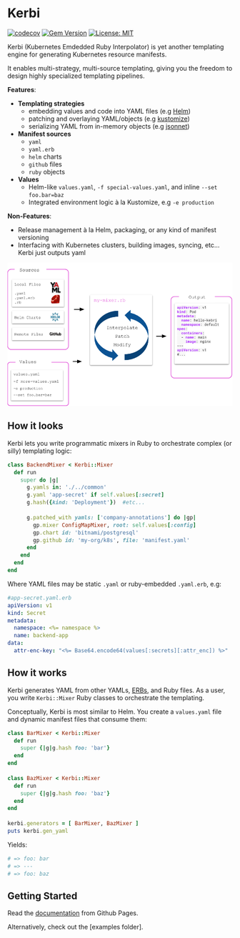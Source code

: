 
# Kerbi

[![codecov](https://codecov.io/gh/nectar-cs/kerbi/branch/master/graph/badge.svg)](https://codecov.io/gh/nectar-cs/kerbi)
[![Gem Version](https://badge.fury.io/rb/kerbi.svg)](https://badge.fury.io/rb/kerbi)
[![License: MIT](https://img.shields.io/badge/License-MIT-yellow.svg)](https://opensource.org/licenses/MIT)


Kerbi (Kubernetes Emdedded Ruby Interpolator) is yet another templating engine for 
generating Kubernetes resource manifests. 

It enables multi-strategy, multi-source templating, giving you the freedom
to design highly specialized templating pipelines.  

**Features**:
- **Templating strategies**
  - embedding values and code into YAML files (e.g [Helm](https://github.com/helm/helm))
  - patching and overlaying YAML/objects (e.g [kustomize](https://github.com/kubernetes-sigs/kustomize))
  - serializing YAML from in-memory objects (e.g [jsonnet](https://github.com/google/jsonnet))
- **Manifest sources**
  - `yaml`
  - `yaml.erb`
  - `helm` charts
  - `github` files
  - `ruby` objects
- **Values**
  - Helm-like `values.yaml`, `-f special-values.yaml`, and inline `--set foo.bar=baz`
  - Integrated environment logic à la Kustomize, e.g `-e production`

**Non-Features**:
- Release management à la Helm, packaging, or any kind of manifest versioning
- Interfacing with Kubernetes clusters, building images, syncing, etc... Kerbi just outputs yaml 

<p align="center">
  <img src='Kerbi-engine.png'></img>
</p>

## How it looks

Kerbi lets you write programmatic mixers in Ruby to orchestrate complex (or silly) templating logic:    

```ruby
class BackendMixer < Kerbi::Mixer
  def run
    super do |g|
      g.yamls in: './../common'
      g.yaml 'app-secret' if self.values[:secret]
      g.hash({kind: 'Deployment'})  #etc...

      g.patched_with yamls: ['company-annotations'] do |gp|
        gp.mixer ConfigMapMixer, root: self.values[:config]
        gp.chart id: 'bitnami/postgresql' 
        gp.github id: 'my-org/k8s', file: 'manifest.yaml'
      end
    end
  end 
end
```

Where YAML files may be static `.yaml` or ruby-embedded `.yaml.erb`, e.g: 

```yaml
#app-secret.yaml.erb
apiVersion: v1
kind: Secret
metadata:
  namespace: <%= namespace %>
  name: backend-app
data:
  attr-enc-key: "<%= Base64.encode64(values[:secrets][:attr_enc]) %>"
```

## How it works

Kerbi generates YAML from other YAMLs, [ERBs](https://www.stuartellis.name/articles/erb/), 
and Ruby files. As a user, you write `Kerbi::Mixer` Ruby classes
to orchestrate the templating.  

Conceptually, Kerbi is most similar to Helm. You create a `values.yaml` file and 
dynamic manifest files that consume them:


```ruby
class BarMixer < Kerbi::Mixer
  def run
    super {|g|g.hash foo: 'bar'}
  end 
end

class BazMixer < Kerbi::Mixer
  def run
    super {|g|g.hash foo: 'baz'}
  end 
end

kerbi.generators = [ BarMixer, BazMixer ]
puts kerbi.gen_yaml 
```

Yields:

```yaml
# => foo: bar 
# => ---
# => foo: baz
```

## Getting Started

Read the [documentation](https://nectar-cs.github.io/kerbi/#/getting-started) from Github Pages.

Alternatively, check out the [examples folder].